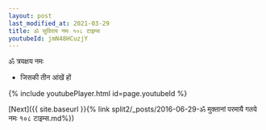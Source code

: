 ```yaml
---
layout: post
last_modified_at: 2021-03-29
title: ॐ सुविराय नमः १०८ टाइम्स
youtubeId: jmN48HCuzjY
---
```

 
 
 ॐ त्रयक्षय नमः  
 
 -  जिसकी तीन आंखें हों 
 
  
 
  
 
 
 
 
 
 


{% include youtubePlayer.html id=page.youtubeId %}
 
[Next]({{ site.baseurl }}{% link  split2/_posts/2016-06-29-ॐ मुक्तानां परमायै गतये नमः १०८ टाइम्स.md%})
 
